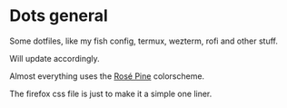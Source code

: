 # Dots general

Some dotfiles, like my fish config, termux, wezterm, rofi and other stuff.

Will update accordingly.

Almost everything uses the [Rosé Pine](https://github.com/rose-pine) colorscheme.

The firefox css file is just to make it a simple one liner.

